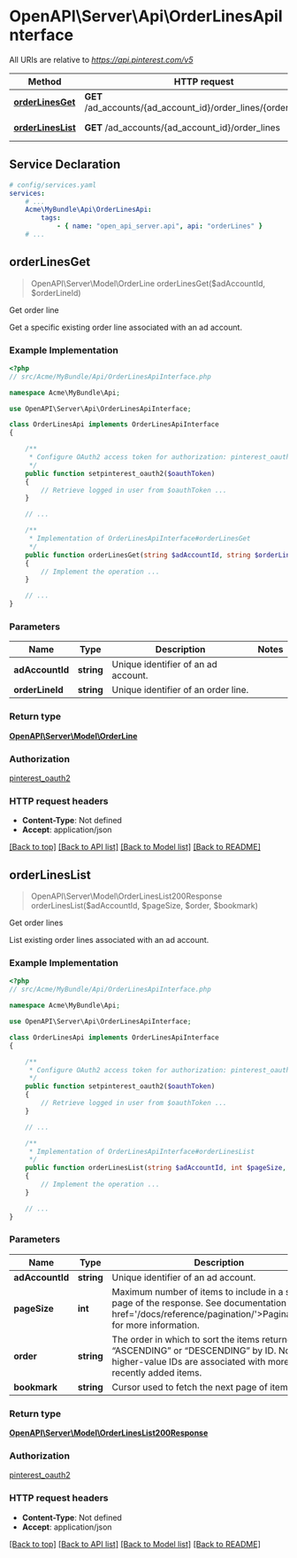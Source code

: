 # OpenAPI\Server\Api\OrderLinesApiInterface

All URIs are relative to *https://api.pinterest.com/v5*

Method | HTTP request | Description
------------- | ------------- | -------------
[**orderLinesGet**](OrderLinesApiInterface.md#orderLinesGet) | **GET** /ad_accounts/{ad_account_id}/order_lines/{order_line_id} | Get order line
[**orderLinesList**](OrderLinesApiInterface.md#orderLinesList) | **GET** /ad_accounts/{ad_account_id}/order_lines | Get order lines


## Service Declaration
```yaml
# config/services.yaml
services:
    # ...
    Acme\MyBundle\Api\OrderLinesApi:
        tags:
            - { name: "open_api_server.api", api: "orderLines" }
    # ...
```

## **orderLinesGet**
> OpenAPI\Server\Model\OrderLine orderLinesGet($adAccountId, $orderLineId)

Get order line

Get a specific existing order line associated with an ad account.

### Example Implementation
```php
<?php
// src/Acme/MyBundle/Api/OrderLinesApiInterface.php

namespace Acme\MyBundle\Api;

use OpenAPI\Server\Api\OrderLinesApiInterface;

class OrderLinesApi implements OrderLinesApiInterface
{

    /**
     * Configure OAuth2 access token for authorization: pinterest_oauth2
     */
    public function setpinterest_oauth2($oauthToken)
    {
        // Retrieve logged in user from $oauthToken ...
    }

    // ...

    /**
     * Implementation of OrderLinesApiInterface#orderLinesGet
     */
    public function orderLinesGet(string $adAccountId, string $orderLineId, int &$responseCode, array &$responseHeaders): array|object|null
    {
        // Implement the operation ...
    }

    // ...
}
```

### Parameters

Name | Type | Description  | Notes
------------- | ------------- | ------------- | -------------
 **adAccountId** | **string**| Unique identifier of an ad account. |
 **orderLineId** | **string**| Unique identifier of an order line. |

### Return type

[**OpenAPI\Server\Model\OrderLine**](../Model/OrderLine.md)

### Authorization

[pinterest_oauth2](../../README.md#pinterest_oauth2)

### HTTP request headers

 - **Content-Type**: Not defined
 - **Accept**: application/json

[[Back to top]](#) [[Back to API list]](../../README.md#documentation-for-api-endpoints) [[Back to Model list]](../../README.md#documentation-for-models) [[Back to README]](../../README.md)

## **orderLinesList**
> OpenAPI\Server\Model\OrderLinesList200Response orderLinesList($adAccountId, $pageSize, $order, $bookmark)

Get order lines

List existing order lines associated with an ad account.

### Example Implementation
```php
<?php
// src/Acme/MyBundle/Api/OrderLinesApiInterface.php

namespace Acme\MyBundle\Api;

use OpenAPI\Server\Api\OrderLinesApiInterface;

class OrderLinesApi implements OrderLinesApiInterface
{

    /**
     * Configure OAuth2 access token for authorization: pinterest_oauth2
     */
    public function setpinterest_oauth2($oauthToken)
    {
        // Retrieve logged in user from $oauthToken ...
    }

    // ...

    /**
     * Implementation of OrderLinesApiInterface#orderLinesList
     */
    public function orderLinesList(string $adAccountId, int $pageSize, ?string $order, ?string $bookmark, int &$responseCode, array &$responseHeaders): array|object|null
    {
        // Implement the operation ...
    }

    // ...
}
```

### Parameters

Name | Type | Description  | Notes
------------- | ------------- | ------------- | -------------
 **adAccountId** | **string**| Unique identifier of an ad account. |
 **pageSize** | **int**| Maximum number of items to include in a single page of the response. See documentation on &lt;a href&#x3D;&#39;/docs/reference/pagination/&#39;&gt;Pagination&lt;/a&gt; for more information. | [optional] [default to 25]
 **order** | **string**| The order in which to sort the items returned: “ASCENDING” or “DESCENDING” by ID. Note that higher-value IDs are associated with more-recently added items. | [optional]
 **bookmark** | **string**| Cursor used to fetch the next page of items | [optional]

### Return type

[**OpenAPI\Server\Model\OrderLinesList200Response**](../Model/OrderLinesList200Response.md)

### Authorization

[pinterest_oauth2](../../README.md#pinterest_oauth2)

### HTTP request headers

 - **Content-Type**: Not defined
 - **Accept**: application/json

[[Back to top]](#) [[Back to API list]](../../README.md#documentation-for-api-endpoints) [[Back to Model list]](../../README.md#documentation-for-models) [[Back to README]](../../README.md)

